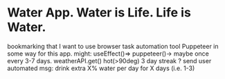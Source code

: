# Water App. Water is Life. Life is Water.


bookmarking that I want to use browser task automation tool Puppeteer in some way for this app.
might: useEffect()=> puppeteer()-> maybe once every 3-7 days. weatherAPI.get() hot(>90deg) 3 day streak ? send user automated msg: drink extra X% water per day for X days (i.e. 1-3)
